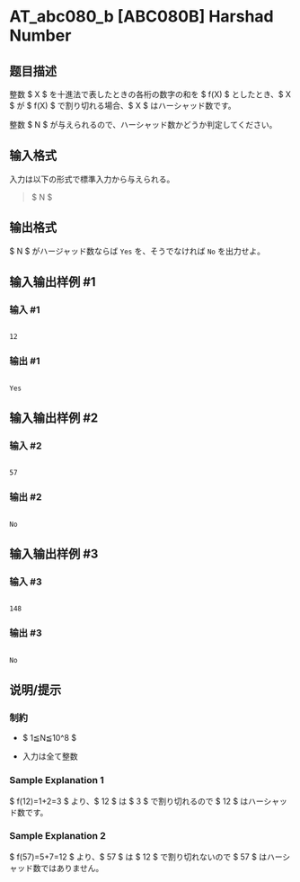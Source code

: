 # AT_abc080_b [ABC080B] Harshad Number

## 题目描述

[problemUrl]: https://atcoder.jp/contests/abc080/tasks/abc080_b

整数 $ X $ を十進法で表したときの各桁の数字の和を $ f(X) $ としたとき、$ X $ が $ f(X) $ で割り切れる場合、$ X $ はハーシャッド数です。

整数 $ N $ が与えられるので、ハーシャッド数かどうか判定してください。

## 输入格式

入力は以下の形式で標準入力から与えられる。

> $ N $

## 输出格式

$ N $ がハージャッド数ならば `Yes` を、そうでなければ `No` を出力せよ。

## 输入输出样例 #1

### 输入 #1

```
12
```

### 输出 #1

```
Yes
```

## 输入输出样例 #2

### 输入 #2

```
57
```

### 输出 #2

```
No
```

## 输入输出样例 #3

### 输入 #3

```
148
```

### 输出 #3

```
No
```

## 说明/提示

### 制約

- $ 1≦N≦10^8 $
- 入力は全て整数

### Sample Explanation 1

$ f(12)=1+2=3 $ より、$ 12 $ は $ 3 $ で割り切れるので $ 12 $ はハーシャッド数です。

### Sample Explanation 2

$ f(57)=5+7=12 $ より、$ 57 $ は $ 12 $ で割り切れないので $ 57 $ はハーシャッド数ではありません。